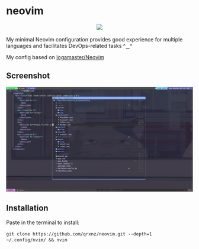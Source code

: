 # neovim

<p align="center">
  <a href="https://skillicons.dev">
    <img src="https://skillicons.dev/icons?i=git,docker,c,cpp,go,vue,tailwind,py,javascript,typescript,nix,lua,markdown,latex" />
  </a>
</p>

My minimal Neovim configuration provides good experience for multiple languages and facilitates DevOps-related tasks  ^‿^

My config based on [Iogamaster/Neovim](https://github.com/IogaMaster/neovim)

## Screenshot
![nvim screenshot](./.github/assets/neovim.jpg)

## Installation

Paste in the terminal to install:
```
git clone https://github.com/qrxnz/neovim.git --depth=1 ~/.config/nvim/ && nvim
```
